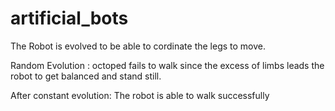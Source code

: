 # artificial_bots


The Robot is evolved to be able to cordinate the legs to move.

Random Evolution : octoped fails to walk since the excess of limbs leads the robot to get balanced and stand still.

After constant evolution: The robot is able to walk successfully
